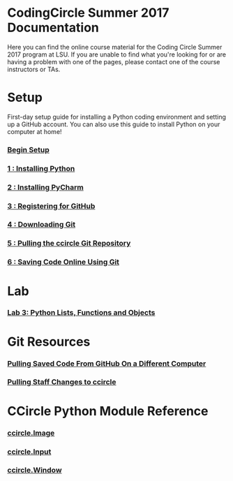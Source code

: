 # CodingCircle Summer 2017 Documentation

  Here you can find the online course material for the Coding Circle Summer 2017
  program at LSU. If you are unable to find what you're looking for or are
  having a problem with one of the pages, please contact one of the course
  instructors or TAs.

# Setup
   First-day setup guide for installing a Python coding environment and setting
   up a GitHub account.  You can also use this guide to install Python on your
   computer at home!
### [Begin Setup](setup1)

### [1 : Installing Python](setup1)
### [2 : Installing PyCharm](setup2)
### [3 : Registering for GitHub](setup3)
### [4 : Downloading Git](setup4)
### [5 : Pulling the ccircle Git Repository](setup5)
### [6 : Saving Code Online Using Git](setup6)

# Lab
### [Lab 3: Python Lists, Functions and Objects](lab03)

# Git Resources
### [Pulling Saved Code From GitHub On a Different Computer](gitNewClone)
### [Pulling Staff Changes to ccircle](gitPullStaffChanges)

# CCircle Python Module Reference
### [ccircle.Image](apidoc_image)
### [ccircle.Input](apidoc_input)
### [ccircle.Window](apidoc_window)
